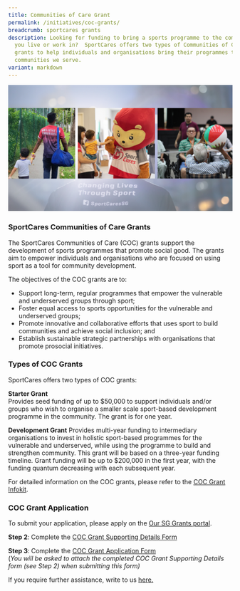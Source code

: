 ```yaml
---
title: Communities of Care Grant
permalink: /initiatives/coc-grants/
breadcrumb: sportcares grants
description: Looking for funding to bring a sports programme to the community
  you live or work in?  SportCares offers two types of Communities of Care (COC)
  grants to help individuals and organisations bring their programmes to the
  communities we serve.
variant: markdown
---
```

![](/images/26952937-3300-494A-8AB4-CD414CD75B83.png)

### SportCares Communities of Care Grants

The SportCares Communities of Care (COC) grants support the development of sports programmes that promote social good. The grants aim to empower individuals and organisations who are focused on using sport as a tool for community development. 

The objectives of the COC grants are to:
* Support long-term, regular programmes that empower the vulnerable and underserved groups through sport;
* Foster equal access to sports opportunities for the vulnerable and underserved groups;
* Promote innovative and collaborative efforts that uses sport to build communities and achieve social inclusion; and
* Establish sustainable strategic partnerships with organisations that promote prosocial initiatives.

### Types of COC Grants

SportCares offers two types of COC grants:

__Starter Grant__  
Provides seed funding of up to $50,000 to support individuals and/or groups who wish to organise a smaller scale sport-based development programme in the community. The grant is for one year. 

__Development Grant__ 
Provides multi-year funding to intermediary organisations to invest in holistic sport-based programmes for the vulnerable and underserved, while using the programme to build and strengthen community. This grant will be based on a three-year funding timeline. Grant funding will be up to $200,000 in the first year, with the funding quantum decreasing with each subsequent year.

For detailed information on the COC grants, please refer to the [COC Grant Infokit](https://go.gov.sg/infokit-for-potential-grantees).

### COC Grant Application

To submit your application, please apply on the [Our SG Grants portal](https://go.gov.sg/coc-grants-application).

__Step 2__: Complete the [COC Grant Supporting Details Form](https://go.gov.sg/coc-grant-application-form-supporting-details)

__Step 3__: Complete the [COC Grant Application Form](https://form.gov.sg/61e14d9b80623800132494fd )  
(*You will be asked to attach the completed COC Grant Supporting Details form (see Step 2) when submitting this form)*

If you require further assistance, write to us [here.](mailto:sportcares@sport.gov.sg)